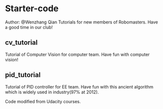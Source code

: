 # Starter-code
Author: @Wenzhang Qian
Tutorials for new members of Robomasters. Have a good time in our club!

## cv_tutorial
Tutorial of Computer Vision for computer team.
Have fun with computer vision!

## pid_tutorial
Tutorial of PID controller for EE team.
Have fun with this ancient algorithm which is widely used in industry(97% at 2012).

Code modified from Udacity courses.